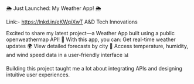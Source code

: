 🌦️ Just Launched: My Weather App! 🌦️

Link:- https://lnkd.in/eKWqiXwT
A&D Tech Innovations

Excited to share my latest project—a Weather App built using a public openweathermap  API! 🚀
With this app, you can:
Get real-time weather updates 🌍
View detailed forecasts by city 🌆
Access temperature, humidity, and wind speed data in a user-friendly interface 📊

Building this project taught me a lot about integrating APIs and designing intuitive user experiences.
